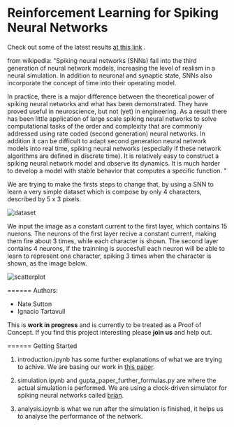 Reinforcement Learning for Spiking Neural Networks
======
Check out some of the latest results [at this link](http://nbviewer.ipython.org/github/tartavull/snn-rl/blob/master/FFSSN.ipynb) .

from wikipedia: "Spiking neural networks (SNNs) fall into the third generation of neural network models,
increasing the level of realism in a neural simulation. 
In addition to neuronal and synaptic state, SNNs also incorporate the concept of time into their operating model.

In practice, there is a major difference between the theoretical power of spiking neural networks and what has been demonstrated. 
They have proved useful in neuroscience, but not (yet) in engineering. As a result there has been little application of large scale 
spiking neural networks to solve computational tasks of the order and complexity that are commonly addressed 
using rate coded (second generation) neural networks. In addition it can be difficult to adapt second generation 
neural network models into real time, spiking neural networks (especially if these network algorithms are defined in 
discrete time). It is relatively easy to construct a spiking neural network model and observe its dynamics.
It is much harder to develop a model with stable behavior that computes a specific function.
"

We are trying to make the firsts steps to change that, by using a SNN to learn a very simple dataset which is compose 
by only 4 characters, described by 5 x 3 pixels.

![dataset](https://raw.githubusercontent.com/tartavull/snn-rl/master/img/readme_1.png)

We input the image as a constant current to the first layer, which contains 15 nuerons. The neurons of the first layer recive a constant current, making them fire about 3 times, while each character is shown.
The second layer contains 4 neurons, if the trainning is succesfull each neuron will be able to learn to represent one character,
spiking 3 times when the character is shown, as the image below.

![scatterplot](https://raw.githubusercontent.com/tartavull/snn-rl/master/img/readme_2.png)

======
Authors:  
* Nate Sutton
* Ignacio Tartavull

This is **work in progress** and is currently to be treated as a Proof of Concept. If you find this project interesting please **join us** and help out.

======
Getting Started

1. introduction.ipynb has some further explanations of what we are trying to achive. We are basing our work in [this paper](http://www.personal.psu.edu/lnl/papers/Gupta_Long_2007.pdf).

2. simulation.ipynb and gupta_paper_further_formulas.py are where the actual simulation is performed. We are using a clock-driven simulator for spiking neural networks called [brian](https://github.com/brian-team/brian).

3. analysis.ipynb is what we run after the simulation is finished, it helps us to analyse the performance of the network.
